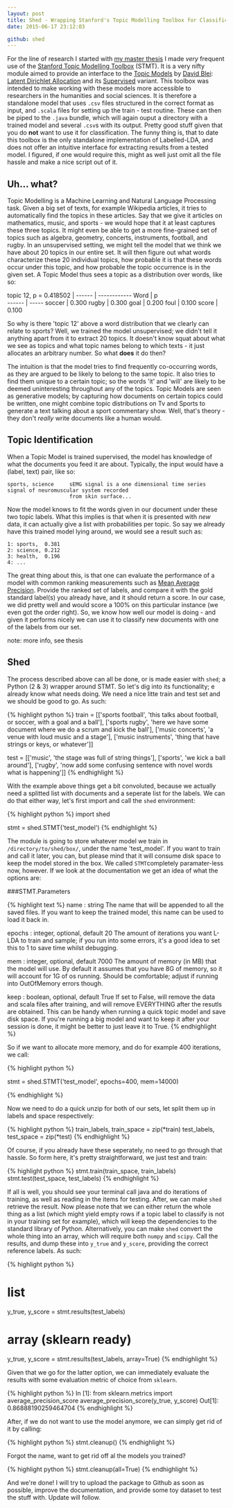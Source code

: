 ```yaml
---
layout: post
title: Shed - Wrapping Stanford's Topic Modelling Toolbox for Classification Purposes
date: 2015-06-17 23:12:03

github: shed
---
```


For the line of research I started with [my master thesis](http://www.clips.ua.ac.be/sites/default/files/thesisfinal_p.pdf) I made *very* frequent use of the [Stanford Topic Modelling Toolbox](http://nlp.stanford.edu/software/tmt/tmt-0.4/) (STMT). It is a very nifty module aimed to provide an interface to the [Topic Models](https://en.wikipedia.org/wiki/Topic_model) by [David Blei](http://www.cs.columbia.edu/~blei/): [Latent Dirichlet Allocation](http://machinelearning.wustl.edu/mlpapers/paper_files/BleiNJ03.pdf) and its [Supervised](http://citeseerx.ist.psu.edu/viewdoc/download?doi=10.1.1.332.184&rep=rep1&type=pdf) variant. This toolbox was intended to make working with these models more accessible to researchers in the humanities and social sciences. It is therefore a standalone model that uses `.csv` files structured in the correct format as input, and `.scala` files for setting up the train - test routine. These can then be piped to the `.java` bundle, which will again ouput a directory with a trained model and several `.csv`s with its output. Pretty good stuff given that you do **not** want to use it for classification. The funny thing is, that to date this toolbox is the only standalone implementation of Labelled-LDA, and does not offer an intuitive interface for extracting results from a tested model. I figured, if one would require this, might as well just omit all the file hassle and make a nice script out of it.

## Uh... what?

Topic Modelling is a Machine Learning and Natural Language Processing task. Given a big set of texts, for example Wikipedia articles, it tries to automatically find the topics in these articles. Say that we give it articles on mathematics, music, and sports - we would hope that it at least captures these three topics. It might even be able to get a more fine-grained set of topics such as algebra, geometry, concerts, instruments, football, and rugby. In an unsupervised setting, we might tell the model that we think we have about 20 topics in our entire set. It will then figure out what words characterize these 20 individual topics, how probable it is that these words occur under this topic, and how probable the topic occurrence is in the given set. A Topic Model thus sees a topic as a distribution over words, like so:


topic 12, p = 0.418502 |
------ | ------------
Word   | p     
------ | ----- 
soccer | 0.300 
rugby  | 0.300 
goal   | 0.200 
foul   | 0.100 
score  | 0.100 

So why is there 'topic 12' above a word distribution that we clearly can relate to sports? Well, we trained the model unsupervised; we didn't tell it anything apart from it to extract 20 topics. It doesn't know squat about what we see as topics and what topic names belong to which texts - it just allocates an arbitrary number. So what **does** it do then?

The intuition is that the model tries to find frequently co-occurring words, as they are argued to be likely to belong to the same topic. It also tries to find them unique to a certain topic; so the words 'it' and 'will' are likely to be deemed uninteresting throughout any of the topics. Topic Models are seen as generative models; by capturing how documents on certain topics could be written, one might combine topic distributions on Tv and Sports to generate a text talking about a sport commentary show. Well, that's theory - they don't *really* write documents like a human would.

## Topic Identification

When a Topic Model is trained supervised, the model has knowledge of what the documents you feed it are about. Typically, the input would have a (label, text) pair, like so:

    sports, science     sEMG signal is a one dimensional time series signal of neuromuscular system recorded
                        from skin surface...
                        
Now the model knows to fit the words given in our document under these two topic labels. What this implies is that when it is presented with *new* data, it can actually give a list with probabilities per topic. So say we already have this trained model lying around, we would see a result such as:

    1: sports,  0.381
    2: science, 0.212
    3: health,  0.196
    4: ...

The great thing about this, is that one can evaluate the performance of a model with common ranking measurements such as [Mean Average Precision](https://www.kaggle.com/wiki/MeanAveragePrecision). Provide the ranked set of labels, and compare it with the gold standard label(s) you already have, and it should return a score. In our case, we did pretty well and would score a $100\%$ on this particular instance (we even got the order right). So, we know how well our model is doing - and given it performs nicely we can use it to classify new documents with one of the labels from our set.

note: more info, see thesis

## Shed

The process described above can all be done, or is made easier with `shed`; a Python (2 & 3) wrapper around STMT. So let's dig into its functionality; e already know what needs doing. We need a nice litte train and test set and we should be good to go. As such:

{% highlight python %}
train = [['sports football', 'this talks about football, or soccer, with a goal and a ball'],
         ['sports rugby', 'here we have some document where we do a scrum and kick the ball'],
         ['music concerts', 'a venue with loud music and a stage'],
         ['music instruments', 'thing that have strings or keys, or whatever']]
              
test = [['music', 'the stage was full of string things'],
        ['sports', 'we kick a ball around'],
        ['rugby', 'now add some confusing sentence with novel words what is happening']]
{% endhighlight %}

With the example above things get a bit convoluted, because we actually need a splitted list with documents and a seperate list for the labels. We can do that either way, let's first import and call the `shed` environment:

{% highlight python %}
import shed

stmt = shed.STMT('test_model')
{% endhighlight %}

The module is going to store whatever model we train in `/directory/to/shed/box/`, under the name 'test_model'. If you want to train and call it later, you can, but please mind that it will consume disk space to keep the model stored in the box. We called `STMT`completely paramater-less now, however. If we look at the documentation we get an idea of what the options are:

###STMT.Parameters

{% highlight text %}
name : string
    The name that will be appended to all the saved files. If you want to
    keep the trained model, this name can be used to load it back in.

epochs : integer, optional, default 20
    The amount of iterations you want L-LDA to train and sample; if you
    run into some errors, it's a good idea to set this to 1 to save time
    whilst debugging.

mem : integer, optional, default 7000
    The amount of memory (in MB) that the model will use. By default it
    assumes that you have 8G of memory, so it will account for 1G of os
    running. Should be comfortable; adjust if running into OutOfMemory
    errors though.

keep : boolean, optional, default True
    If set to False, will remove the data and scala files after training,
    and will remove EVERYTHING after the resutls are obtained. This can
    be handy when running a quick topic model and save disk space. If
    you're running a big model and want to keep it after your session is
    done, it might be better to just leave it to True.
{% endhighlight %}

So if we want to allocate more memory, and do for example 400 iterations, we call:

{% highlight python %}

stmt = shed.STMT('test_model', epochs=400, mem=14000)

{% endhighlight %}

Now we need to do a quick unzip for both of our sets, let split them up in labels and space respectively:

{% highlight python %}
train_labels, train_space = zip(*train)
test_labels, test_space = zip(*test)
{% endhighlight %}

Of course, if you already have these seperately, no need to go through that hassle. So form here, it's pretty straightforward, we just test and train:

{% highlight python %}
stmt.train(train_space, train_labels)
stmt.test(test_space, test_labels)
{% endhighlight %}

If all is well, you should see your terminal call java and do iterations of training, as well as reading in the items for testing. After, we can make `shed` retrieve the result. Now please note that we can either return the whole thing as a list (which might yield empty rows if a topic label to classify is not in your training set for example), which will keep the dependencies to the standard library of Python. Alternatively, you can make `shed` convert the whole thing into an array, which will require both `numpy` and `scipy`. Call the results, and dump these into `y_true` and `y_score`, providing the correct reference labels. As such:

{% highlight python %}

# list
y_true, y_score = stmt.results(test_labels)

# array (sklearn ready)
y_true, y_score = stmt.results(test_labels, array=True)
{% endhighlight %}

Given that we go for the latter option, we can immediately evaluate the results with some evaluation metric of choice from `sklearn`.

{% highlight python %}
In [1]: from sklearn.metrics import average_precision_score
        average_precision_score(y_true, y_score)
Out[1]: 0.86888190259464704
{% endhighlight %} 

After, if we do not want to use the model anymore, we can simply get rid of it by calling:

{% highlight python %}
stmt.cleanup()
{% endhighlight %}

Forgot the name, want to get rid off al the models you trained?

{% highlight python %}
stmt.cleanup(all=True)
{% endhighlight %}

And we're done! I will try to upload the package to Github as soon as possible, improve the documentation, and provide some toy dataset to test the stuff with. Update will follow.